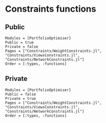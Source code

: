 # Constraints functions

## Public

```@autodocs
Modules = [PortfolioOptimiser]
Public = true
Private = false
Pages = ["Constraints/WeightConstraints.jl", "Constraints/ViewsConstraints.jl", "Constraints/NetworkConstraints.jl"]
Order = [:types, :functions]
```

## Private

```@autodocs
Modules = [PortfolioOptimiser]
Public = false
Private = true
Pages = ["Constraints/WeightConstraints.jl", "Constraints/ViewsConstraints.jl", "Constraints/NetworkConstraints.jl"]
Order = [:types, :functions]
```
